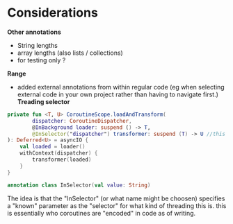 # Considerations
**Other annotations**
- String lengths  
- array lengths (also lists / collections)
- for testing only ?

**Range**
- added external annotations from within regular code (eg when selecting external code in your own project rather than having to navigate first.)
**Treading selector**
```kotlin
private fun <T, U> CoroutineScope.loadAndTransform(
        dispatcher: CoroutineDispatcher,
        @InBackground loader: suspend () -> T,
        @InSelector("dispatcher") transformer: suspend (T) -> U //this is threaded dependent on the "dispatcher".
): Deferred<U> = asyncIO {
    val loaded = loader()
    withContext(dispatcher) {
        transformer(loaded)
    }
}

annotation class InSelector(val value: String)
```

The idea is that the "InSelector" (or what name might be choosen) specifies a "known" parameter as the "selector" for what kind of threading this is.
this is essentially who coroutines are "encoded" in code as of writing.